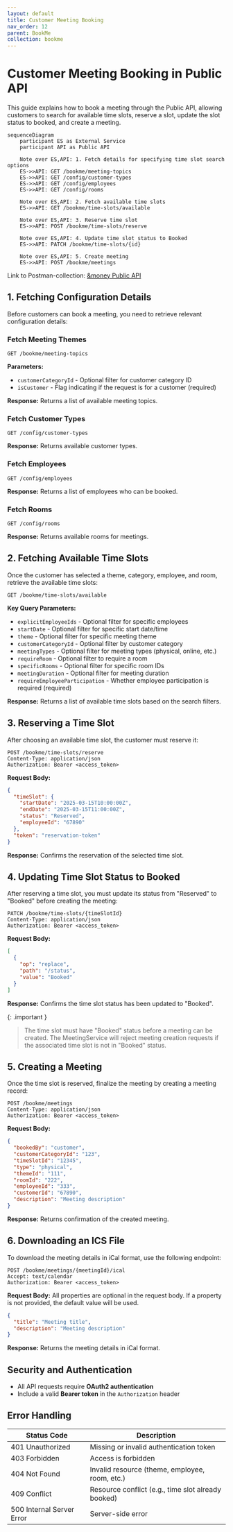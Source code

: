 ```yaml
---
layout: default
title: Customer Meeting Booking
nav_order: 12
parent: BookMe
collection: bookme
---
```


# Customer Meeting Booking in Public API

This guide explains how to book a meeting through the Public API, allowing customers to search for available time slots, reserve a slot, update the slot status to booked, and create a meeting.

```mermaid
sequenceDiagram
    participant ES as External Service
    participant API as Public API
    
    Note over ES,API: 1. Fetch details for specifying time slot search options
    ES->>API: GET /bookme/meeting-topics
    ES->>API: GET /config/customer-types  
    ES->>API: GET /config/employees
    ES->>API: GET /config/rooms
    
    Note over ES,API: 2. Fetch available time slots
    ES->>API: GET /bookme/time-slots/available
    
    Note over ES,API: 3. Reserve time slot
    ES->>API: POST /bookme/time-slots/reserve
    
    Note over ES,API: 4. Update time slot status to Booked
    ES->>API: PATCH /bookme/time-slots/{id}
    
    Note over ES,API: 5. Create meeting
    ES->>API: POST /bookme/meetings
```

Link to Postman-collection: [&money Public API](https://trifork-aalborg.postman.co/workspace/%26Bookme~d45e345c-7669-4d2c-bb90-7523fa8cd866/collection/22545708-52b2c6cb-d1bd-4ceb-9f30-60cbd5af1b53?action=share&creator=22545708&active-environment=37701968-0a0bd7e6-0852-48cd-a587-2586a1bf6f43)

## 1. Fetching Configuration Details

Before customers can book a meeting, you need to retrieve relevant configuration details:

### Fetch Meeting Themes

```http
GET /bookme/meeting-topics
```

**Parameters:**

- `customerCategoryId` - Optional filter for customer category ID
- `isCustomer` - Flag indicating if the request is for a customer (required)

**Response:** Returns a list of available meeting topics.

### Fetch Customer Types

```http
GET /config/customer-types
```

**Response:** Returns available customer types.

### Fetch Employees

```http
GET /config/employees
```

**Response:** Returns a list of employees who can be booked.

### Fetch Rooms

```http
GET /config/rooms
```

**Response:** Returns available rooms for meetings.

## 2. Fetching Available Time Slots

Once the customer has selected a theme, category, employee, and room, retrieve the available time slots:

```http
GET /bookme/time-slots/available
```

**Key Query Parameters:**

- `explicitEmployeeIds` - Optional filter for specific employees
- `startDate` - Optional filter for specific start date/time
- `theme` - Optional filter for specific meeting theme
- `customerCategoryId` - Optional filter by customer category
- `meetingTypes` - Optional filter for meeting types (physical, online, etc.)
- `requireRoom` - Optional filter to require a room
- `specificRooms` - Optional filter for specific room IDs
- `meetingDuration` - Optional filter for meeting duration
- `requireEmployeeParticipation` - Whether employee participation is required (required)

**Response:** Returns a list of available time slots based on the search filters.

## 3. Reserving a Time Slot

After choosing an available time slot, the customer must reserve it:

```http
POST /bookme/time-slots/reserve
Content-Type: application/json
Authorization: Bearer <access_token>
```

**Request Body:**

```json
{
  "timeSlot": {
    "startDate": "2025-03-15T10:00:00Z",
    "endDate": "2025-03-15T11:00:00Z",
    "status": "Reserved",
    "employeeId": "67890"
  },
  "token": "reservation-token"
}
```

**Response:** Confirms the reservation of the selected time slot.

## 4. Updating Time Slot Status to Booked

After reserving a time slot, you must update its status from "Reserved" to "Booked" before creating the meeting:

```http
PATCH /bookme/time-slots/{timeSlotId}
Content-Type: application/json
Authorization: Bearer <access_token>
```

**Request Body:**

```json
[
  {
    "op": "replace",
    "path": "/status",
    "value": "Booked"
  }
]
```

**Response:** Confirms the time slot status has been updated to "Booked".

{: .important }
> The time slot must have "Booked" status before a meeting can be created. The MeetingService will reject meeting creation requests if the associated time slot is not in "Booked" status.

## 5. Creating a Meeting

Once the time slot is reserved, finalize the meeting by creating a meeting record:

```http
POST /bookme/meetings
Content-Type: application/json
Authorization: Bearer <access_token>
```

**Request Body:**

```json
{
  "bookedBy": "customer",
  "customerCategoryId": "123",
  "timeSlotId": "12345",
  "type": "physical",
  "themeId": "111",
  "roomId": "222",
  "employeeId": "333",
  "customerId": "67890",
  "description": "Meeting description"
}
```

**Response:** Returns confirmation of the created meeting.

## 6. Downloading an ICS File

To download the meeting details in iCal format, use the following endpoint:

```http
POST /bookme/meetings/{meetingId}/ical
Accept: text/calendar
Authorization: Bearer <access_token>
```

**Request Body:**
All properties are optional in the request body. If a property is not provided, the default value will be used.

```json
{
  "title": "Meeting title",
  "description": "Meeting description"
}
```

**Response:** Returns the meeting details in iCal format.

## Security and Authentication

- All API requests require **OAuth2 authentication**
- Include a valid **Bearer token** in the `Authorization` header

## Error Handling

| Status Code               | Description                                        |
| ------------------------- | -------------------------------------------------- |
| 401 Unauthorized          | Missing or invalid authentication token            |
| 403 Forbidden             | Access is forbidden                                |
| 404 Not Found             | Invalid resource (theme, employee, room, etc.)     |
| 409 Conflict              | Resource conflict (e.g., time slot already booked) |
| 500 Internal Server Error | Server-side error                                  |